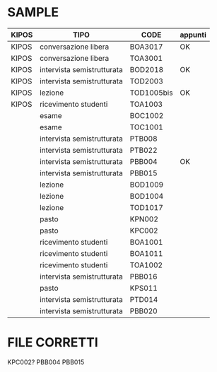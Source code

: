 # SAMPLE


| KIPOS | TIPO                          | CODE        | appunti                          |
| ---   | ---                           | ---         | ----                             |
| KIPOS | conversazione libera          | BOA3017     | OK                               |
| KIPOS | conversazione libera          | TOA3001     |                                  |
| KIPOS | intervista semistrutturata    | BOD2018     | OK                               |
| KIPOS | intervista semistrutturata    | TOD2003     |                                  |
| KIPOS | lezione                       | TOD1005bis  | OK                               |
| KIPOS | ricevimento studenti          | TOA1003     |                                  |
|       | esame                         | BOC1002     |                                  |
|       | esame                         | TOC1001     |                                  |
|       | intervista semistrutturata    | PTB008      |                                  |
|       | intervista semistrutturata    | PTB022      |                                  |
|       | intervista semistrutturata    | PBB004      | OK                               |
|       | intervista semistrutturata    | PBB015      |                                  |
|       | lezione                       | BOD1009     |                                  |
|       | lezione                       | BOD1004     |                                  |
|       | lezione                       | TOD1017     |                                  |
|       | pasto                         | KPN002      |                                  |
|       | pasto                         | KPC002      |                                  |
|       | ricevimento studenti          | BOA1001     |                                  |
|       | ricevimento studenti          | BOA1011     |                                  |
|       | ricevimento studenti          | TOA1002     |                                  |
|       | intervista semistrutturata    | PBB016      |                                  |
|       | pasto                         | KPS011      |                                  |
|       | intervista semistrutturata    | PTD014      |                                  |
|       | intervista semistrutturata    | PBB020      |                                  |


# FILE CORRETTI

KPC002?
PBB004
PBB015